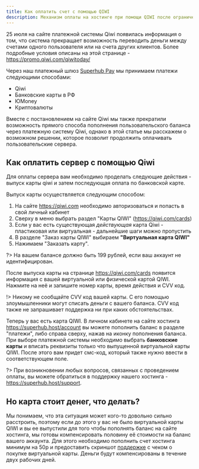 ```yaml
---
title: Как оплатить счет с помощью QIWI
description: Механизм оплаты на хостинге при помощи QIWI после ограничения на вывод и проведение платежей по счету от 25.07.2023
---
```


25 июля на сайте платежной системы Qiwi появилась информация о том, что система прекращает возможность переводить деньги между счетами одного пользователя или на счета других клиентов. Более подробные условия описаны на этой странице - https://promo.qiwi.com/qiwitoday/

Через наш платежный шлюз [Superhub Pay](https://pay.superhub.host) мы принимаем платежи следующими способами:
- Qiwi
- Банковские карты в РФ 
- ЮMoney
- Криптовалюты

Вместе с постановлением на сайте Qiwi мы также прекратили возможность прямого способа пополнения пользовательского баланса через платежную систему Qiwi, однако в этой статье мы расскажем о возможном решении, которое позволит продолжить оплачивать пользовательские сервера. 

## Как оплатить сервер с помощью Qiwi
Для оплаты сервера вам необходимо проделать следующие действия - выпуск карты qiwi и затем последующая оплата по банковской карте. 

Выпуск карты осуществляется следующим способом:
1. На сайте https://qiwi.com необходимо авторизоваться и попасть в свой личный кабинет
2. Сверху в меню выбрать раздел "Карты QIWI" (https://qiwi.com/cards)
3. Если у вас есть существующая *действующая* карта Qiwi - пластиковая или виртуальная - дальнейшие шаги можно пропустить
4. В разделе "Заказ карты QIWI" выбираем **"Виртуальная карта QIWI"** 
5. Нажимаем "Заказать карту". 

?> На вашем балансе должно быть 199 рублей, если ваш аккаунт не идентифицирован.

После выпуска карты на странице https://qiwi.com/cards появится информация с вашей виртуальной или физической картой QIWI. Нажмите на неё и запишите номер карты, время действия и CVV код. 

!> Никому не сообщайте CVV код вашей карты. С его помощью злоумышленники могут списать деньги с вашего баланса. CVV код также не запрашивает поддержка ни при каких обстоятельствах. 

Теперь у вас есть карта QIWI. В личном кабинете на сайте хостинга https://superhub.host/account вы можете пополнить баланс в разделе "платежи", либо справа сверху, нажав на иконку пополнения баланса. При выборе платежной системы необходимо выбрать **банковские карты** и вписать реквизиты только что выпущенной виртуальной карты QIWI. После этого вам придет смс-код, который также нужно ввести в соответствующем поле.

?> При возникновении любых вопросов, связанных с проведением оплаты, вы можете обратиться в поддержку нашего хостинга - https://superhub.host/support.

## Но карта стоит денег, что делать?
Мы понимаем, что эта ситуация может кого-то довольно сильно расстроить, поэтому если до этого у вас не было виртуальной карты QIWI и вы ее выпустили для того чтобы пополнять баланс на сайте хостинга, мы готовы компенсировать половину её стоимости на баланс вашего аккаунта. Для этого необходимо пополнить счет хостинга минимум на 50р и предоставить скриншот [поддержке](https://superhub.host/support) с чеком о покупке виртуальной карты. Деньги будут компенсированы в течение двух рабочих дней.
